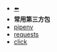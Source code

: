 - [⬅️](programming/python/)
- **常用第三方包**
- [pipenv](programming/python/packages/pipenv)
- [requests](programming/python/packages/requests)
- [click](programming/python/packages/click)
